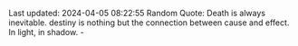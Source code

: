 Last updated: 2024-04-05 08:22:55
Random Quote: Death is always inevitable. destiny is nothing but the connection between cause and effect. In light, in shadow. - 